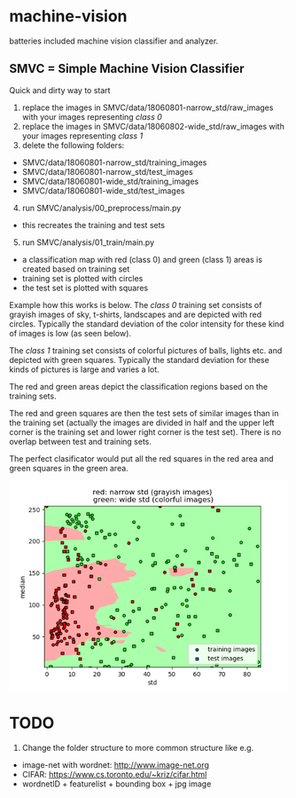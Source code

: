 # machine-vision

batteries included machine vision classifier and analyzer.

## SMVC = Simple Machine Vision Classifier

Quick and dirty way to start

1. replace the images in SMVC/data/18060801-narrow_std/raw_images with your images representing _class 0_
2. replace the images in SMVC/data/18060802-wide_std/raw_images with your images representing _class 1_
3. delete the following folders: 
  - SMVC/data/18060801-narrow_std/training_images
  - SMVC/data/18060801-narrow_std/test_images
  - SMVC/data/18060801-wide_std/training_images
  - SMVC/data/18060801-wide_std/test_images
4. run SMVC/analysis/00_preprocess/main.py
  - this recreates the training and test sets
5. run SMVC/analysis/01_train/main.py
  - a classification map with red (class 0) and green (class 1) areas is created based on training set
  - training set is plotted with circles
  - the test set is plotted with squares
  
Example how this works is below. The _class 0_ training set consists of grayish images of sky, t-shirts, landscapes and  are depicted with red circles. Typically the standard deviation of the color intensity for these kind of images is low (as seen below). 

The _class 1_ training set consists of colorful pictures of balls, lights etc. and depicted with green squares. Typically the standard deviation for these kinds of pictures is large and varies a lot. 

The red and green areas depict the classification regions based on the training sets.

The red and green squares are then the test sets of similar images than in the training set (actually the images are divided in half and the upper left corner is the training set and lower right corner is the test set). There is no overlap between test and training sets.

The perfect clasificator would put all the red squares in the red area and green squares in the green area.

![](SMVC/results.png?raw=true)

# TODO
1. Change the folder structure to more common structure like e.g.
  - image-net with wordnet: http://www.image-net.org
  - CIFAR: https://www.cs.toronto.edu/~kriz/cifar.html
  - wordnetID + featurelist + bounding box + jpg image
